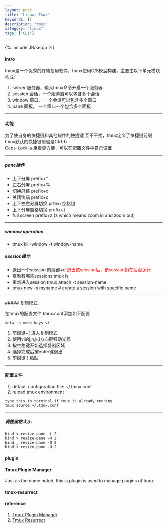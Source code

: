 ```yaml
---
layout: post
title: "Linux: Tmux"
keywords: []
description: "tmux"
category: "linux"
tags: ["CLI"]
---
```

{% include JB/setup %}


#### intro
tmux是一个优秀的终端复用软件，tmux使用C/S模型构建，主要由以下单元模块构成:
1. server 服务器，输入tmux命令开启一个服务器
2. session 会话，一个服务器可以包含多个会话
3. window 窗口， 一个会话可以包含多个窗口
4. pane 面板， 一个窗口一个包含多个面板

<hr />

#### 功能

为了使自身的快捷键和其他软件的快捷键
互不干扰，tmux定义了快捷键前缀<br/>
tmux默认的快捷键前缀是Ctrl-b<br />
Caps-Lock-a 用着更方便，可以在配置文件中自己设置
<hr />

##### pane操作

+ 上下分屏 prefix+"
+ 左右分屏 prefix+%
+ 切换屏幕 prefix+o
+ 关闭终端 prefix+x
+ 上下左右分屏切换 prfex+空格键
+ 上下分屏窗格切换 prefix+}
+ full screen   prefix+z   (z which means zoom in and zoom out)

<hr />


##### window operation

+ tmux kill-window -t window-name

##### session操作

+ 退出一个session 前缀键+d <font color="red">退出该session后，该session扔在后台运行</font>
+ 查看有哪些sessions tmux ls
+ 重新进入session   tmux attach -t session-name
+ tmux new -s myname # create a session with specific name

<hr />
##### 复制模式

在tmux的配置文件.tmux.conf添加如下配置

```shell
setw -g mode-keys vi
```

1. 前缀键+[ 进入复制模式
2. 使用vi的j,h,k,l方向键移动光标
3. 按空格键开始选择复制区域
4. 选择完成后按enter键退出
5. 前缀键 ] 粘贴
<hr />

#### 配置文件

1. default configuration file:  ~/.tmux.conf
2. reload tmux environment  

```shell
type this in terminal if tmux is already running
tmux source ~/.tmux.conf
```

<hr />

##### 调整窗格大小

```shell
bind < resize-pane -L 2
bind > resize-pane -R 2
bind _ resize-pane -D 2
bind + resize-pane -U 2
```

#### plugin

#### Tmux Plugin Manager

Just as the name noted, this is plugin is used to manage plugins of tmux

#### tmux-resurrect






#### reference

1. [Tmux Plugin Manager](https://github.com/tmux-plugins/tpm)
2. [Tmux Resurrect](https://github.com/tmux-plugins/tmux-resurrect)

